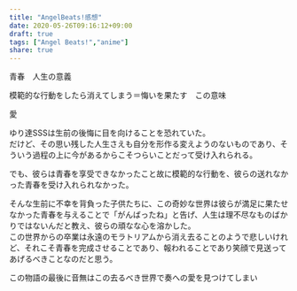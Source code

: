 ```yaml
---
title: "AngelBeats!感想"
date: 2020-05-26T09:16:12+09:00
draft: true
tags: ["Angel Beats!","anime"]
share: true
---
```

青春　人生の意義

模範的な行動をしたら消えてしまう＝悔いを果たす　この意味

愛


ゆり達SSSは生前の後悔に目を向けることを恐れていた。  
だけど、その思い残した人生さえも自分を形作る変えようのないものであり、そういう過程の上に今があるからこそつらいことだって受け入れられる。

でも、彼らは青春を享受できなかったこと故に模範的な行動を、彼らの送れなかった青春を受け入れられなかった。

そんな生前に不幸を背負った子供たちに、この奇妙な世界は彼らが満足に果たせなかった青春を与えることで「がんばったね」と告げ、人生は理不尽なものばかりではないんだと教え、彼らの頑なな心を溶かした。  
この世界からの卒業は永遠のモラトリアムから消え去ることのようで悲しいけれど、それこそ青春を完成させることであり、報われることであり笑顔で見送ってあげるべきことなのだと思う。

この物語の最後に音無はこの去るべき世界で奏への愛を見つけてしまい